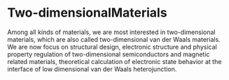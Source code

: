 # Two-dimensionalMaterials
Among all kinds of materials, we are most interested in two-dimensional materials, which are also called two-dimensional van der Waals materials. We are now focus on structural design, electronic structure and physical property regulation of two-dimensional semiconductors and magnetic related materials, theoretical calculation of electronic state behavior at the interface of low dimensional van der Waals heterojunction.

